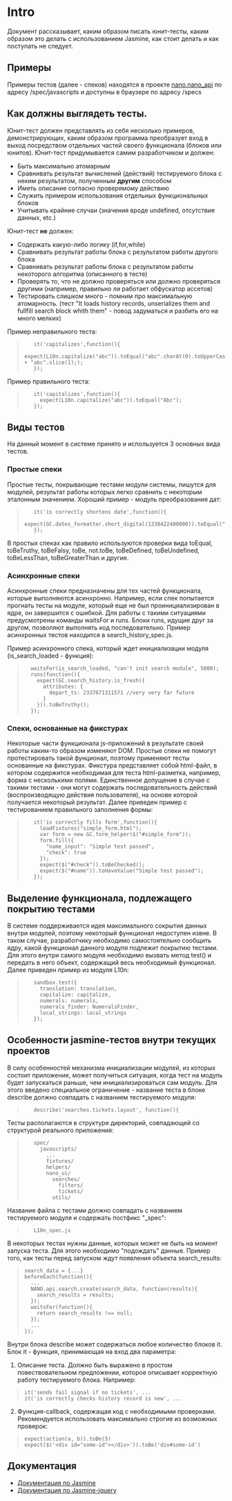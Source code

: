 # Intro

Документ рассказывает, каким образом писать юнит-тесты, каким образом это делать с использованием Jasmine, как стоит делать и как поступать не следует.

## Примеры

Примеры тестов (далее - спеков) находятся в проекте [nano.nano_api](https://github.com/KosyanMedia/nano.nano_api) по адресу /spec/javascripts и доступны в браузере по адресу /specs

## Как должны выглядеть тесты.

Юнит-тест должен представлять из себя несколько примеров, демонстрирующих, каким образом программа преобразует вход в выход посредством отдельных частей своего функционала (блоков или юнитов). Юнит-тест придумывается самим разработчиком и должен:

* Быть максимально атомарным
* Сравнивать результат вычислений (действий) тестируемого блока с неким результатом, полученным **другим** способом
* Иметь описание согласно проверямому действию
* Служить примером использования отдельных функциональных блоков
* Учитывать крайние случаи (значения вроде undefined, отсутствие данных, etc.)

Юнит-тест **не** должен:

* Содержать какую-либо логику (if,for,while)
* Сравнивать результат работы блока с результатом работы другого блока
* Сравнивать результат работы блока с результатом работы некоторого алгоритма (описанного в тесте)
* Проверять то, что не должно проверяться или должно проверяться другими (например, правильно ли работает обфускатор ассетов)
* Тестировать слишком много - помним про максимальную атомарность. (тест "It loads history records, unserializes them and fullfill search block whith them" - повод задуматься и разбить его на много мелких)

Пример неправильного теста:
>        it('capitalizes',function(){
>          expect(L10n.capitalize("abc")).toEqual("abc".charAt(0).toUpperCase() + "abc".slice(1););
>        });

Пример правильного теста:
>        it('capitalizes',function(){
>          expect(L10n.capitalize("abc")).toEqual("Abc");
>        });

## Виды тестов

На данный момент в системе принято и используется 3 основных вида тестов.

### Простые спеки

Простые тесты, покрывающие тестами модули системы, пишутся для модулей, результат работы которых легко сравнить с некоторым эталонным значением. Хороший пример - модуль преобразования дат:

>        it('is correctly shortens date',function(){
>          expect(GC.dates_formatter.short_digital(1338422400000)).toEqual("31.05");
>        });

В простых спеках как правило используются проверки вида toEqual, toBeTruthy, toBeFalsy, toBe, not.toBe, toBeDefined, toBeUndefined, toBeLessThan, toBeGreaterThan и другие.

### Асинхронные спеки

Асинхронные спеки предназначены для тех частей функционала, которые выполняются асинхронно. Например, если спек попытается прогнать тесты на модуле, который еще не был проинициализирован в ядре, он завершится с ошибкой. Для работы с такими ситуациями предусмотрены команды waitsFor и runs. Блоки runs, идущие друг за другом, позволяют выполнять код последовательно. Пример асинхронных тестов находится в search_history_spec.js. 

Пример асинхронного спека, который ждет инициализации модуля (is_search_loaded - функция):

>       waitsFor(is_search_loaded, "can't init search module", 5000);
>       runs(function(){
>         expect(GC.search_history.is_fresh({
>           attributes: {
>             depart_ts: 2337671311571 //very very far future
>           }
>         })).toBeTruthy();
>       });

### Спеки, основанные на фикстурах

Некоторые части функционала js-приложений в результате своей работы каким-то образом изменяют DOM. Простые спеки не помогут протестировать такой фунционал, поэтому применяют тесты основанные на фикстурах. Фикстура представляет собой html-файл, в котором содержится необходимая для теста html-разметка, например, форма с несколькими полями. Единственное допущение в случае с такими тестами - они могут содержать последовательность действий (воспроизводящую действия пользователя), на основе которой получается некоторый результат. Далее приведен пример с тестированием правильного заполнения формы:

>        it('is correctly fills form',function(){
>          loadFixtures("simple_form.html");
>          var form = new GC.form_helper($("#simple_form"));
>          form.fill({
>            "name_input": "Simple test passed",
>            "check": true
>          });
>          expect($("#check")).toBeChecked();
>          expect($("#name")).toHaveValue("Simple test passed");
>        });

## Выделение функционала, подлежащего покрытию тестами

В системе поддерживается идея максимального сокрытия данных внутри модулей, поэтому некоторый функционал недоступен извне. В таком случае, разработчику необходимо самостоятельно сообщить ядру, какой функционал данного модуля подлежит покрытию тестами. Для этого внутри самого модуля необходимо вызвать метод test() и передать в него объект, содержащий весь необходимый функционал. Далее приведен пример из модуля L10n:

>        sandbox.test({
>          translation: translation,
>          capitalize: capitalize,
>          numerals: numerals,
>          numerals_finder: NumeralsFinder,
>          local_strings: local_strings
>        });

## Особенности jasmine-тестов внутри текущих проектов

В силу особенностей механизма инициализации модулей, из которых состоит приложение, может получиться ситуация, когда тест на модуль будет запускаться раньше, чем инициализироваться сам модуль. Для этого введено специальное ограничение - название теста в блоке describe должно совпадать с названием тестируемого модуля:

>        describe('searches.tickets.layout', function(){

Тесты располагаются в структуре директорий, совпадающей со структурой реального приложения:

>        spec/
>          javascripts/
>            ...
>            fixtures/
>            helpers/
>            nano_ui/
>              searches/
>                filters/
>                tickets/
>              utils/

Название файла с тестами должно совпадать с названием тестируемого модуля и содержать постфикс "_spec":

>        L10n_spec.js

В некоторых тестах нужны данные, которых может не быть на момент запуска теста. Для этого необходимо "подождать" данные. Пример того, как тесты перед запуском ждут появления объекта search_results:

>     search_data = {...}
>     beforeEach(function(){
>       ...
>       NANO.api.search.create(search_data, function(results){
>         search_results = results;
>       });
>       waitsFor(function(){
>         return search_results !== null;
>       });
>       ...
>     });

Внутри блока describe может содержаться любое количество блоков it. Блок it - функция, принимающая на вход два параметра:

1. Описание теста. Должно быть выражено в простом повествовательном предложении, которое описывает корректную работу тестируемого блока. Например:

>     it('sends fail signal if no tickets', ...
>     it('is correctly checks history record is new', ...

2. Функция-callback, содержащая код с необходимыми проверками. Рекомендуется использовать максимально строгие из возможных проверок:

>     expect(action(a, b)).toBe(5)
>     expect($('<div id="some-id"></div>')).toBe('div#some-id')

## Документация
* [Документация по Jasmine](https://github.com/pivotal/jasmine/wiki)
* [Документация по Jasmine-jquery](https://github.com/velesin/jasmine-jquery)